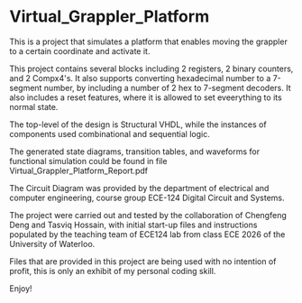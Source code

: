 # Virtual_Grappler_Platform
This is a project that simulates a platform that enables moving the grappler to a certain coordinate and activate it.

This project contains several blocks including 2 registers, 2 binary counters, and 2 Compx4's. It also supports converting hexadecimal number to a 7-segment number, by including a number of 2 hex to 7-segment decoders. It also includes a reset features, where it is allowed to set eveerything to its normal state. 

The top-level of the design is Structural VHDL, while the instances of components used combinational and sequential logic. 

The generated state diagrams, transition tables, and waveforms for functional simulation could be found in file Virtual_Grappler_Platform_Report.pdf

The Circuit Diagram was provided by the department of electrical and computer engineering, course group ECE-124 Digital Circuit and Systems.

The project were carried out and tested by the collaboration of Chengfeng Deng and Tasviq Hossain, with initial start-up files and instructions populated by the teaching team of ECE124 lab from class ECE 2026 of the University of Waterloo.

Files that are provided in this project are being used with no intention of profit, this is only an exhibit of my personal coding skill.

Enjoy!
